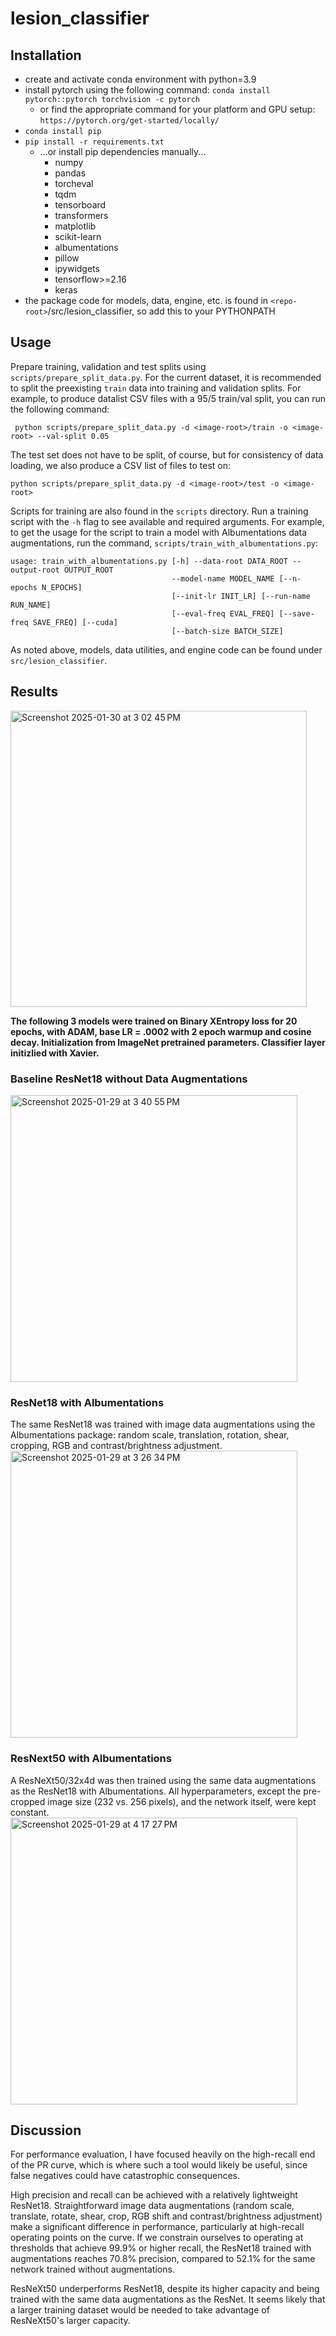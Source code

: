 # lesion_classifier

## Installation
- create and activate conda environment with python=3.9
- install pytorch using the following command:
`conda install pytorch::pytorch torchvision -c pytorch`
  - or find the appropriate command for your platform and GPU setup:
`https://pytorch.org/get-started/locally/`
- `conda install pip`
- `pip install -r requirements.txt`
  - ...or install pip dependencies manually...
    - numpy
    - pandas
    - torcheval
    - tqdm
    - tensorboard
    - transformers
    - matplotlib
    - scikit-learn
    - albumentations
    - pillow
    - ipywidgets
    - tensorflow>=2.16
    - keras
- the package code for models, data, engine, etc. is found in `<repo-root>`/src/lesion_classifier, so add this to your PYTHONPATH

## Usage
Prepare training, validation and test splits using `scripts/prepare_split_data.py`. For the current dataset, it is recommended to split the preexisting `train` data into training and validation splits. For example, to produce datalist CSV files with a 95/5 train/val split, you can run the following command:
```
 python scripts/prepare_split_data.py -d <image-root>/train -o <image-root> --val-split 0.05
```
The test set does not have to be split, of course, but for consistency of data loading, we also produce a CSV list of files to test on:
```
python scripts/prepare_split_data.py -d <image-root>/test -o <image-root>
```

Scripts for training are also found in the `scripts` directory. Run a training script with the `-h` flag to see available and required arguments. For example, to get the usage for the script to train a model with Albumentations data augmentations, run the command, `scripts/train_with_albumentations.py`:
```
usage: train_with_albumentations.py [-h] --data-root DATA_ROOT --output-root OUTPUT_ROOT
                                    --model-name MODEL_NAME [--n-epochs N_EPOCHS]
                                    [--init-lr INIT_LR] [--run-name RUN_NAME]
                                    [--eval-freq EVAL_FREQ] [--save-freq SAVE_FREQ] [--cuda]
                                    [--batch-size BATCH_SIZE]
```

As noted above, models, data utilities, and engine code can be found under `src/lesion_classifier`.

## Results
<img width="474" alt="Screenshot 2025-01-30 at 3 02 45 PM" src="https://github.com/user-attachments/assets/0c2a9aec-d955-45bc-8311-c47c81242176" />

<b> The following 3 models were trained on Binary XEntropy loss for 20 epochs, with ADAM, base LR = .0002 with 2 epoch warmup and cosine decay. Initialization from ImageNet pretrained parameters. Classifier layer initizlied with Xavier. </b>

### Baseline ResNet18 without Data Augmentations
<img width="459" alt="Screenshot 2025-01-29 at 3 40 55 PM" src="https://github.com/user-attachments/assets/da1b63f5-396b-4ab5-8933-6cecbb4ec473" />

### ResNet18 with Albumentations
The same ResNet18 was trained with image data augmentations using the Albumentations package: random scale, translation, rotation, shear, cropping, RGB and contrast/brightness adjustment.
<img width="459" alt="Screenshot 2025-01-29 at 3 26 34 PM" src="https://github.com/user-attachments/assets/3dab94a3-69c4-488a-bece-a35a6177e231" />

### ResNext50 with Albumentations
A ResNeXt50/32x4d was then trained using the same data augmentations as the ResNet18 with Albumentations. All hyperparameters, except the pre-cropped image size (232 vs. 256 pixels), and the network itself, were kept constant.
<img width="459" alt="Screenshot 2025-01-29 at 4 17 27 PM" src="https://github.com/user-attachments/assets/31d46cbf-1d2a-41e6-a3a2-d87ec0dce945" />

### 


## Discussion
For performance evaluation, I have focused heavily on the high-recall end of the PR curve, which is where such a tool would likely be useful, since false negatives could have catastrophic consequences.

High precision and recall can be achieved with a relatively lightweight ResNet18. Straightforward image data augmentations (random scale, translate, rotate, shear, crop, RGB shift and contrast/brightness adjustment) make a significant difference in performance, particularly at high-recall operating points on the curve. If we constrain ourselves to operating at thresholds that achieve 99.9% or higher recall, the ResNet18 trained with augmentations reaches 70.8% precision, compared to 52.1% for the same network trained without augmentations.

ResNeXt50 underperforms ResNet18, despite its higher capacity and being trained with the same data augmentations as the ResNet. It seems likely that a larger training dataset would be needed to take advantage of ResNeXt50's larger capacity.

